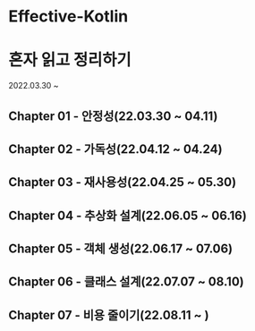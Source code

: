 # Effective-Kotlin

# 혼자 읽고 정리하기
2022.03.30 ~ 

## Chapter 01 - 안정성(22.03.30 ~ 04.11)
## Chapter 02 - 가독성(22.04.12 ~ 04.24)
## Chapter 03 - 재사용성(22.04.25 ~ 05.30)
## Chapter 04 - 추상화 설계(22.06.05 ~ 06.16)
## Chapter 05 - 객체 생성(22.06.17 ~ 07.06)
## Chapter 06 - 클래스 설계(22.07.07 ~ 08.10)
## Chapter 07 - 비용 줄이기(22.08.11 ~ )
